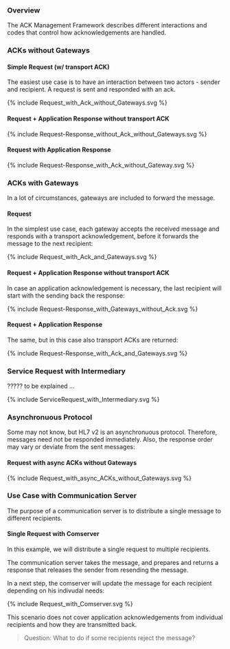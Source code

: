 ### Overview

The ACK Management Framework describes different interactions and codes that control 
how acknowledgements are handled.

### ACKs without Gateways

#### Simple Request (w/ transport ACK)

The easiest use case is to have an interaction between two actors - sender and recipient.
A request is sent and responded with an ack.

<div width="500px">
{% include Request_with_Ack_without_Gateways.svg %}
</div>

#### Request + Application Response without transport ACK

<div width="500px">
{% include Request-Response_without_Ack_without_Gateways.svg %}
</div>

#### Request with Application Response

<div width="500px">
{% include Request-Response_with_Ack_without_Gateway.svg %}
</div>



### ACKs with Gateways

In a lot of circumstances, gateways are included to forward the message.

####  Request

In the simplest use case, each gateway accepts the received message and responds with
a transport acknowledgement, before it forwards the message to the next recipient:

<div width="500px">
{% include Request_with_Ack_and_Gateways.svg %}
</div>

####  Request + Application Response without transport ACK

In case an application acknowledgement is necessary, the last recipient will start
with the sending back the response:

<div width="500px">
{% include Request-Response_with_Gateways_without_Ack.svg %}
</div>

#### Request + Application Response

The same, but in this case also transport ACKs are returned:

<div width="500px">
{% include Request-Response_with_Ack_and_Gateways.svg %}
</div>



### Service Request with Intermediary

????? to be explained ...

<div width="500px">
{% include ServiceRequest_with_Intermediary.svg %}
</div>



### Asynchronuous Protocol

Some may not know, but HL7 v2 is an asynchronuous protocol.
Therefore, messages need not be responded immediately.
Also, the response order may vary or deviate from the sent messages:

#### Request with async ACKs without Gateways

<div width="500px">
{% include Request_with_async_ACKs_without_Gateways.svg %}
</div>

### Use Case with Communication Server

The purpose of a communication server is to distribute a single message to different recipients.

#### Single Request with Comserver

In this example, we will distribute a single request to multiple recipients.

The communication server takes the message, and prepares and returns a response that releases
the sender from resending the message.

In a next step, the comserver will update the message for each recipient depending on his indivudal needs:

<div width="500px">
{% include Request_with_Comserver.svg %}
</div>

This scenario does not cover application acknowledgements from individual recipients and how they are 
transmitted back. 

> Question: What to do if some recipients reject the message?

